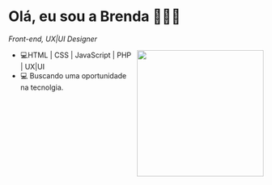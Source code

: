 
# Olá, eu sou a Brenda 👩🏼‍💻 

_Front-end, UX|UI Designer_

<img  align="right" src="https://user-images.githubusercontent.com/97129503/167208346-39171b2c-53b7-49f7-9a75-c32cc26600e5.jpg" width="250px"/>






- 💻HTML | CSS | JavaScript | PHP | UX|UI
- 💻 Buscando uma oportunidade na tecnolgia. 
